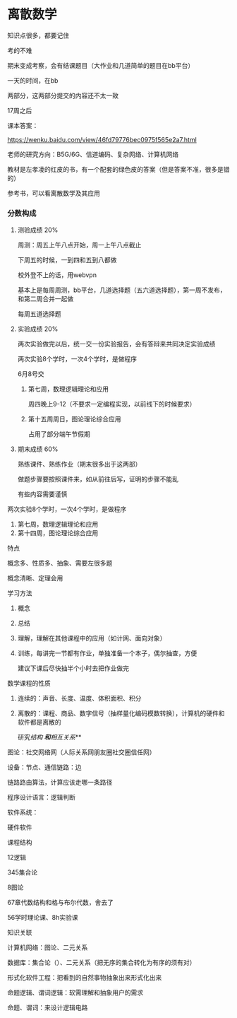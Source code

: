 # 离散数学

知识点很多，都要记住

考的不难



期末变成考察，会有结课题目（大作业和几道简单的题目在bb平台）

一天的时间，在bb

两部分，这两部分提交的内容还不太一致



17周之后



课本答案：

https://wenku.baidu.com/view/46fd79776bec0975f565e2a7.html



老师的研究方向：B5G/6G、信道编码、复杂网络、计算机网络



教材是左孝凌的红皮的书，有一个配套的绿色皮的答案（但是答案不准，很多是错的）

参考书，可以看离散数学及其应用



### 分数构成

1. 测验成绩 20%

   周测：周五上午八点开始，周一上午八点截止

   下周五的时候，一到四和五到八都做

   校外登不上的话，用webvpn

   基本上是每周周测，bb平台，几道选择题（五六道选择题），第一周不发布，和第二周合并一起做

   每周五道选择题

2. 实验成绩 20%

   两次实验做完以后，统一交一份实验报告，会有答辩来共同决定实验成绩

   两次实验8个学时，一次4个学时，是做程序

   6月8号交

   1. 第七周，数理逻辑理论和应用

      周四晚上9-12（不要求一定编程实现，以前线下的时候要求）

   2. 第十五周周日，图论理论综合应用

      占用了部分端午节假期

3. 期末成绩 60%

   熟练课件、熟练作业（期末很多出于这两部）

   做题步骤要按照课件来，如从前往后写，证明的步骤不能乱

   有些内容需要谨慎

两次实验8个学时，一次4个学时，是做程序

1. 第七周，数理逻辑理论和应用
2. 第十四周，图论理论综合应用





特点

概念多、性质多、抽象、需要左很多题

概念清晰、定理会用



学习方法

1. 概念

2. 总结

3. 理解，理解在其他课程中的应用（如计网、面向对象）

4. 训练，每讲完一节都有作业，单独准备一个本子，偶尔抽查，方便

   建议下课后尽快抽半个小时去把作业做完





数学课程的性质

1. 连续的：声音、长度、温度、体积面积、积分

2. 离散的：课程、商品、数字信号（抽样量化编码模数转换），计算机的硬件和软件都是离散的

   研究**结构 **和***相互关系***



图论：社交网络网（人际关系网朋友圈社交圈信任网）





设备：节点、通信链路：边

链路路由算法，计算应该走哪一条路径





程序设计语言：逻辑判断

软件系统：



硬件软件





课程结构



12逻辑

345集合论

8图论



67章代数结构和格与布尔代数，舍去了



56学时理论课、8h实验课



知识关联



计算机网络：图论、二元关系

数据库：集合论（）、二元关系（把无序的集合转化为有序的须有对）



形式化软件工程：把看到的自然事物抽象出来形式化出来



命题逻辑、谓词逻辑：软需理解和抽象用户的需求

命题、谓词：来设计逻辑电路